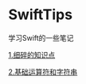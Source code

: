 # SwiftTips
学习Swift的一些笔记

[1.细碎的知识点](https://github.com/WineKai/SwiftTips/blob/master/Swift%E7%9F%A5%E8%AF%86%E7%82%B9.md)

[2.基础运算符和字符串](https://github.com/WineKai/SwiftTips/blob/master/Swift-%E5%9F%BA%E7%A1%80%E8%BF%90%E7%AE%97%E7%AC%A6%E5%92%8C%E5%AD%97%E7%AC%A6%E4%B8%B2.md)
